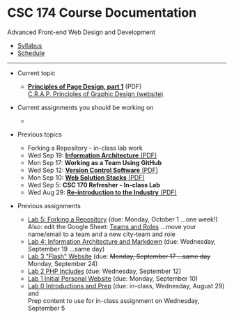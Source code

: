 # CSC 174 Course Documentation
Advanced Front-end Web Design and Development

- [Syllabus](syllabus.md)
- [Schedule](schedule.md) 

<hr>

- Current topic
  - [**Principles of Page Design, part 1**](06-principles-of-page-design1/principles-of-page-design.pdf) (PDF)<br>[C.R.A.P. Principles of Graphic Design (website)](https://saylordotorg.github.io/text_business-information-systems-design-an-app-for-that/s07-01-c-r-a-p-principles-of-graphic-.html)
- Current assignments you should be working on

  - 
- Previous topics

  - Forking a Repository - in-class lab work
  - Wed Sep 19: [**Information Architecture** (PDF)](05-information-architecture/05-information-architecture.pdf)
  - Mon Sep 17: **Working as a Team Using GitHub**
  - Wed Sep 12: [**Version Control Software** (PDF)](04-version-control-software/04-version-control-software.pdf)
  - Mon Sep 10: [**Web Solution Stacks** (PDF)](03-web-solution-stacks/03-web-solution-stacks.pdf)
  - Wed Sep 5: **CSC 170 Refresher - In-class Lab**
  - Wed Aug 29: [**Re-introduction to the Industry** (PDF)](01-reintroduction-to-the-industry/01-introduction-to-the-industry.pdf)
- Previous assignments

  - [Lab 5: Forking a Repository](lab05-forking-a-respository/instructions.md) (due: Monday, October 1 ...one week!)<br>Also: edit the Google Sheet: [Teams and Roles](https://docs.google.com/spreadsheets/d/1gXQP-1Rmra6w3PH9GzKOG9Y8-VlKk-DjlCFYFQHo0MM/edit#gid=493379955) ...move your name/email to a team and a new city-team and role
  - [Lab 4: Information Architecture and Markdown](lab04-ia-and-markdown/instructions.md) (due: Wednesday, September 19 ...same day)
  - [Lab 3 "Flash" Website](lab03-flash-website/instructions.md) (due: <s>Monday, September 17 ...same day</s> Monday, September 24)
  - [Lab 2 PHP Includes](lab02-php-includes/instructions.md) (due: Wednesday, September 12)
  - [Lab 1 Initial Personal Website](lab01-initial-personal-website/instructions.md) (due: Monday, September 10)
  - [Lab 0 Introductions and Prep](lab00-introductions-and-prep/instructions.md) (due: in-class, Wednesday, August 29) and <br>Prep content to use for in-class assignment on Wednesday, September 5

